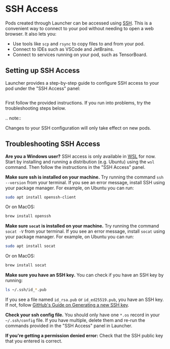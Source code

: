 # SSH Access

Pods created through Launcher can be accessed using [SSH](https://linux.die.net/man/1/ssh).
This is a convenient way to connect to your pod without needing to open a web browser.
It also lets you:

 - Use tools like `scp` and `rsync` to copy files to and from your pod.
 - Connect to IDEs such as VSCode and JetBrains.
 - Connect to services running on your pod, such as TensorBoard.

## Setting up SSH Access

Launcher provides a step-by-step guide to configure SSH access to your pod under the "SSH Access" panel:

<img srcset="_static/images/ssh-configure.png 2x" />

First follow the provided instructions. If you run into problems, try the troubleshooting steps below.

.. note:: 

   Changes to your SSH configuration will only take effect on new pods.


## Troubleshooting SSH Access

**Are you a Windows user?** SSH access is only available in [WSL](https://en.wikipedia.org/wiki/Windows_Subsystem_for_Linux)
for now. Start by installing and running a distribution (e.g. Ubuntu) using the `wsl` command. 
Then follow the instructions in the "SSH Access" panel.

**Make sure ssh is installed on your machine.** Try running the command `ssh --version` from your terminal.
If you see an error message, install SSH using your package manager. For example, on Ubuntu you can run:

```bash
sudo apt install openssh-client
```

Or on MacOS:

```bash
brew install openssh
```

**Make sure `socat` is installed on your machine.** Try running the command `socat -V` from your terminal.
If you see an error message, install `socat` using your package manager. For example, on Ubuntu you can run:

```bash
sudo apt install socat
```

Or on MacOS:

```bash
brew install socat
```

**Make sure you have an SSH key.** You can check if you have an SSH key by running:

```bash
ls ~/.ssh/id_*.pub
```

If you see a file named `id_rsa.pub` or `id_ed25519.pub`, you have an SSH key. If not, follow
[GitHub's Guide on Generating a new SSH key](https://docs.github.com/en/authentication/connecting-to-github-with-ssh/generating-a-new-ssh-key-and-adding-it-to-the-ssh-agent#generating-a-new-ssh-key).

**Check your ssh config file.** You should only have one `*.os` record in your `~/.ssh/config` file. If you have
multiple, delete them and re-run the commands provided in the "SSH Access" panel in Launcher.

**If you're getting a permission denied error:** Check that the SSH public key that you entered is correct.
